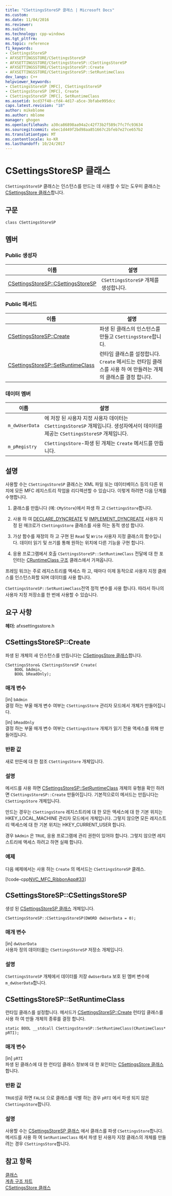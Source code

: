 ```yaml
---
title: "CSettingsStoreSP 클래스 | Microsoft Docs"
ms.custom: 
ms.date: 11/04/2016
ms.reviewer: 
ms.suite: 
ms.technology: cpp-windows
ms.tgt_pltfrm: 
ms.topic: reference
f1_keywords:
- CSettingsStoreSP
- AFXSETTINGSSTORE/CSettingsStoreSP
- AFXSETTINGSSTORE/CSettingsStoreSP::CSettingsStoreSP
- AFXSETTINGSSTORE/CSettingsStoreSP::Create
- AFXSETTINGSSTORE/CSettingsStoreSP::SetRuntimeClass
dev_langs: C++
helpviewer_keywords:
- CSettingsStoreSP [MFC], CSettingsStoreSP
- CSettingsStoreSP [MFC], Create
- CSettingsStoreSP [MFC], SetRuntimeClass
ms.assetid: bcd37f40-cfd4-4d17-a5ce-3bfabe995dcc
caps.latest.revision: "18"
author: mikeblome
ms.author: mblome
manager: ghogen
ms.openlocfilehash: a30ca86898aa94a2c42f73b2f589c7fc7fc93634
ms.sourcegitcommit: ebec1d449f2bd98aa851667c2bfeb7e27ce657b2
ms.translationtype: MT
ms.contentlocale: ko-KR
ms.lasthandoff: 10/24/2017
---
```

# <a name="csettingsstoresp-class"></a>CSettingsStoreSP 클래스
`CSettingsStoreSP` 클래스는 인스턴스를 만드는 데 사용할 수 있는 도우미 클래스는 [CSettingsStore 클래스](../../mfc/reference/csettingsstore-class.md)합니다.  
  
## <a name="syntax"></a>구문  
  
```  
class CSettingsStoreSP  
```  
  
## <a name="members"></a>멤버  
  
### <a name="public-constructors"></a>Public 생성자  
  
|이름|설명|  
|----------|-----------------|  
|[CSettingsStoreSP::CSettingsStoreSP](#csettingsstoresp)|`CSettingsStoreSP` 개체를 생성합니다.|  
  
### <a name="public-methods"></a>Public 메서드  
  
|이름|설명|  
|----------|-----------------|  
|[CSettingsStoreSP::Create](#create)|파생 된 클래스의 인스턴스를 만들고 `CSettingsStore`합니다.|  
|[CSettingsStoreSP::SetRuntimeClass](#setruntimeclass)|런타임 클래스를 설정합니다. `Create` 메서드는 런타임 클래스를 사용 하 여 만들려는 개체의 클래스를 결정 합니다.|  
  
### <a name="data-members"></a>데이터 멤버  
  
|이름|설명|  
|----------|-----------------|  
|`m_dwUserData`|에 저장 된 사용자 지정 사용자 데이터는 `CSettingsStoreSP` 개체입니다. 생성자에서이 데이터를 제공는 `CSettingsStoreSP` 개체입니다.|  
|`m_pRegistry`|`CSettingsStore`-파생 된 개체는 `Create` 메서드를 만듭니다.|  
  
## <a name="remarks"></a>설명  
 사용할 수는 `CSettingsStoreSP` 클래스는 XML 파일 또는 데이터베이스 등의 다른 위치에 모든 MFC 레지스트리 작업을 리디렉션할 수 있습니다. 이렇게 하려면 다음 단계를 수행합니다.  
  
1.  클래스를 만듭니다 (예: `CMyStore`)에서 파생 하 고 `CSettingsStore`합니다.  
  
2.  사용 하 여 [DECLARE_DYNCREATE](run-time-object-model-services.md#declare_dyncreate) 및 [IMPLEMENT_DYNCREATE](run-time-object-model-services.md#implement_dyncreate) 사용자 지정 된 매크로가 `CSettingsStore` 클래스를 사용 하는 동적 생성 합니다.  
  
3.  가상 함수를 재정의 하 고 구현 된 `Read` 및 `Write` 사용자 지정 클래스의 함수입니다. 데이터 읽기 및 쓰기를 통해 원하는 위치에 다른 기능을 구현 합니다.  
  
4.  응용 프로그램에서 호출 `CSettingsStoreSP::SetRuntimeClass` 전달에 대 한 포인터는 [CRuntimeClass 구조](../../mfc/reference/cruntimeclass-structure.md) 클래스에서 가져옵니다.  
  
 프레임 워크는 주로 레지스트리를 액세스 하 고, 때마다 이제 동적으로 사용자 지정 클래스를 인스턴스화할 되며 데이터를 사용 합니다.  
  
 `CSettingsStoreSP::SetRuntimeClass`전역 정적 변수를 사용 합니다. 따라서 하나의 사용자 지정 저장소를 한 번에 사용할 수 있습니다.  
  
## <a name="requirements"></a>요구 사항  
 **헤더:** afxsettingsstore.h  
  
##  <a name="create"></a>CSettingsStoreSP::Create  
 파생 된 개체의 새 인스턴스를 만듭니다는 [CSettingsStore 클래스](../../mfc/reference/csettingsstore-class.md)합니다.  
  
```  
CSettingsStore& CSettingsStoreSP Create(
    BOOL bAdmin,  
    BOOL bReadOnly);
```  
  
### <a name="parameters"></a>매개 변수  
 [in] `bAdmin`  
 결정 하는 부울 매개 변수 여부는 `CSettingsStore` 관리자 모드에서 개체가 만들어집니다.  
  
 [in] `bReadOnly`  
 결정 하는 부울 매개 변수 여부는 `CSettingsStore` 개체가 읽기 전용 액세스를 위해 만들어집니다.  
  
### <a name="return-value"></a>반환 값  
 새로 만든에 대 한 참조 `CSettingsStore` 개체입니다.  
  
### <a name="remarks"></a>설명  
 메서드를 사용 하면 [CSettingsStoreSP::SetRuntimeClass](#setruntimeclass) 개체의 유형을 확인 하려면 `CSettingsStoreSP::Create` 만들어집니다. 기본적으로이 메서드는 만듭니다는 `CSettingsStore` 개체입니다.  
  
 만드는 경우는 `CSettingsStore` 레지스트리에 대 한 모든 액세스에 대 한 기본 위치는 HKEY_LOCAL_MACHINE 관리자 모드에서 개체입니다. 그렇지 않으면 모든 레지스트리 액세스에 대 한 기본 위치는 HKEY_CURRENT_USER 합니다.  
  
 경우 `bAdmin` 은 `TRUE`, 응용 프로그램에 관리 권한이 있어야 합니다. 그렇지 않으면 레지스트리에 액세스 하려고 하면 실패 합니다.  
  
### <a name="example"></a>예제  
 다음 예제에서는 사용 하는 `Create` 의 메서드는 `CSettingsStoreSP` 클래스.  
  
 [!code-cpp[NVC_MFC_RibbonApp#33](../../mfc/reference/codesnippet/cpp/csettingsstoresp-class_1.cpp)]  
  
##  <a name="csettingsstoresp"></a>CSettingsStoreSP::CSettingsStoreSP  
 생성 된 [CSettingsStoreSP 클래스](../../mfc/reference/csettingsstoresp-class.md) 개체입니다.  
  
```  
CSettingsStoreSP::CSettingsStoreSP(DWORD dwUserData = 0);
```  
  
### <a name="parameters"></a>매개 변수  
 [in] `dwUserData`  
 사용자 정의 데이터를는 `CSettingsStoreSP` 저장소 개체입니다.  
  
### <a name="remarks"></a>설명  
 `CSettingsStoreSP` 개체에서 데이터를 저장 `dwUserData` 보호 된 멤버 변수에 `m_dwUserData`합니다.  
  
##  <a name="setruntimeclass"></a>CSettingsStoreSP::SetRuntimeClass  
 런타임 클래스를 설정합니다. 메서드가 [CSettingsStoreSP::Create](#create) 런타임 클래스를 사용 하 여 만들 개체의 종류를 결정 합니다.  
  
```  
static BOOL __stdcall CSettingsStoreSP::SetRuntimeClass(CRuntimeClass* pRTI);
```  
  
### <a name="parameters"></a>매개 변수  
 [in] `pRTI`  
 파생 된 클래스에 대 한 런타임 클래스 정보에 대 한 포인터는 [CSettingsStore 클래스](../../mfc/reference/csettingsstore-class.md)합니다.  
  
### <a name="return-value"></a>반환 값  
 `TRUE`성공 하면 `FALSE` 으로 클래스를 식별 하는 경우 `pRTI` 에서 파생 되지 않은 `CSettingsStore`합니다.  
  
### <a name="remarks"></a>설명  
 사용할 수는 [CSettingsStoreSP 클래스](../../mfc/reference/csettingsstoresp-class.md) 에서 클래스를 파생 `CSettingsStore`합니다. 메서드를 사용 하 여 `SetRuntimeClass` 에서 파생 된 사용자 지정 클래스의 개체를 만들려는 경우 `CSettingsStore`합니다.  
  
## <a name="see-also"></a>참고 항목  
 [클래스](../../mfc/reference/mfc-classes.md)   
 [계층 구조 차트](../../mfc/hierarchy-chart.md)   
 [CSettingsStore 클래스](../../mfc/reference/csettingsstore-class.md)
